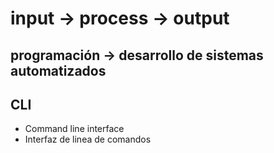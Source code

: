 # input -> process -> output
## programación -> desarrollo de sistemas automatizados

## CLI
- Command line interface
- Interfaz de linea de comandos